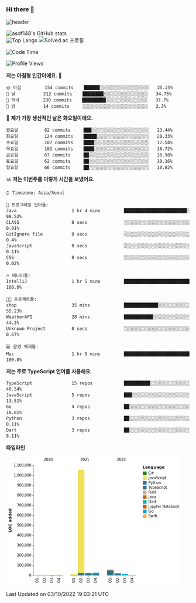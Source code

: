 ### Hi there 👋

![header](https://capsule-render.vercel.app/api?type=shark&color=gradient&height=300&section=header&text=asdf148&fontSize=90)

![asdf148's GitHub stats](https://github-readme-stats.vercel.app/api?username=asdf148&show_icons=true&theme=midnight-purple)<br>
![Top Langs](https://github-readme-stats.vercel.app/api/top-langs/?username=asdf148&layout=compact&theme=midnight-purple&langs_count=10)
![Solved.ac 프로필](http://mazassumnida.wtf/api/v2/generate_badge?boj=eldldk)

<!--
**asdf148/asdf148** is a ✨ _special_ ✨ repository because its `README.md` (this file) appears on your GitHub profile.

Here are some ideas to get you started:

- 🔭 I’m currently working on ...
- 🌱 I’m currently learning ...
- 👯 I’m looking to collaborate on ...
- 🤔 I’m looking for help with ...
- 💬 Ask me about ...
- 📫 How to reach me: ...
- 😄 Pronouns: ...
- ⚡ Fun fact: ...
-->

<!--START_SECTION:waka-->
![Code Time](http://img.shields.io/badge/Code%20Time-138%20hrs%2056%20mins-blue)

![Profile Views](http://img.shields.io/badge/Profile%20Views-0-blue)

**저는 아침형 인간이에요. 🐤** 

```text
🌞 아침         154 commits    ██████░░░░░░░░░░░░░░░░░░░   25.25% 
🌆 낮　         212 commits    ████████░░░░░░░░░░░░░░░░░   34.75% 
🌃 저녁         230 commits    █████████░░░░░░░░░░░░░░░░   37.7% 
🌙 밤　         14 commits     ░░░░░░░░░░░░░░░░░░░░░░░░░   2.3%

```
📅 **제가 가장 생산적인 날은 화요일이에요.** 

```text
월요일          82 commits     ███░░░░░░░░░░░░░░░░░░░░░░   13.44% 
화요일          124 commits    █████░░░░░░░░░░░░░░░░░░░░   20.33% 
수요일          107 commits    ████░░░░░░░░░░░░░░░░░░░░░   17.54% 
목요일          102 commits    ████░░░░░░░░░░░░░░░░░░░░░   16.72% 
금요일          67 commits     ██░░░░░░░░░░░░░░░░░░░░░░░   10.98% 
토요일          62 commits     ██░░░░░░░░░░░░░░░░░░░░░░░   10.16% 
일요일          66 commits     ██░░░░░░░░░░░░░░░░░░░░░░░   10.82%

```


📊 **저는 이번주를 이렇게 시간을 보냈어요.** 

```text
⌚︎ Timezone: Asia/Seoul

💬 프로그래밍 언어들: 
Java                     1 hr 4 mins         ████████████████████████░   98.52% 
CLASS                    0 secs              ░░░░░░░░░░░░░░░░░░░░░░░░░   0.91% 
GitIgnore file           0 secs              ░░░░░░░░░░░░░░░░░░░░░░░░░   0.4% 
JavaScript               0 secs              ░░░░░░░░░░░░░░░░░░░░░░░░░   0.11% 
CSS                      0 secs              ░░░░░░░░░░░░░░░░░░░░░░░░░   0.02%

🔥 에디터들: 
IntelliJ                 1 hr 5 mins         █████████████████████████   100.0%

🐱‍💻 프로젝트들: 
shop                     35 mins             █████████████░░░░░░░░░░░░   55.23% 
WeatherAPI               28 mins             ███████████░░░░░░░░░░░░░░   44.2% 
Unknown Project          0 secs              ░░░░░░░░░░░░░░░░░░░░░░░░░   0.57%

💻 운영 체제들: 
Mac                      1 hr 5 mins         █████████████████████████   100.0%

```

**저는 주로 TypeScript 언어를 사용해요.** 

```text
TypeScript               15 repos            ██████████░░░░░░░░░░░░░░░   40.54% 
JavaScript               5 repos             ███░░░░░░░░░░░░░░░░░░░░░░   13.51% 
Go                       4 repos             ██░░░░░░░░░░░░░░░░░░░░░░░   10.81% 
Python                   3 repos             ██░░░░░░░░░░░░░░░░░░░░░░░   8.11% 
Dart                     3 repos             ██░░░░░░░░░░░░░░░░░░░░░░░   8.11%

```


**타임라인**

![Chart not found](https://raw.githubusercontent.com/asdf148/asdf148/main/charts/bar_graph.png) 


 Last Updated on 03/10/2022 19:03:21 UTC
<!--END_SECTION:waka-->
